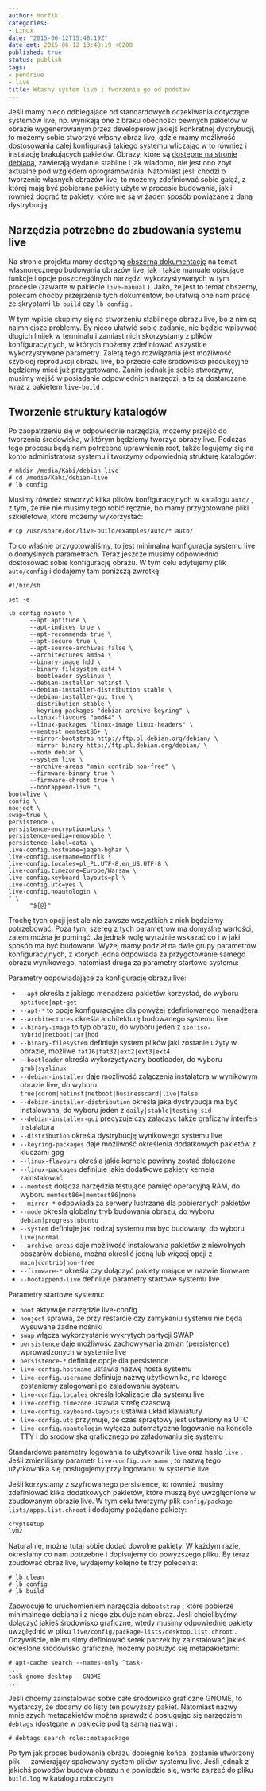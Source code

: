 ```yaml
---
author: Morfik
categories:
- Linux
date: "2015-06-12T15:48:19Z"
date_gmt: 2015-06-12 13:48:19 +0200
published: true
status: publish
tags:
- pendrive
- live
title: Własny system live i tworzenie go od podstaw
---
```


Jeśli mamy nieco odbiegające od standardowych oczekiwania dotyczące systemów live, np. wynikają one
z braku obecności pewnych pakietów w obrazie wygenerowanym przez developerów jakiejś konkretnej
dystrybucji, to możemy sobie stworzyć własny obraz live, gdzie mamy możliwość dostosowania całej
konfiguracji takiego systemu wliczając w to również i instalację brakujących pakietów. Obrazy, które
są [dostępne na stronie debiana](https://www.debian.org/CD/live/), zawierają wydanie stabilne i jak
wiadomo, nie jest ono zbyt aktualne pod względem oprogramowania. Natomiast jeśli chodzi o tworzenie
własnych obrazów live, to możemy zdefiniować sobie gałąź, z której mają być pobierane pakiety użyte
w procesie budowania, jak i również dograć te pakiety, które nie są w żaden sposób powiązane z daną
dystrybucją.

<!--more-->
## Narzędzia potrzebne do zbudowania systemu live

Na stronie projektu mamy dostępną [obszerną
dokumentację](https://debian-live.alioth.debian.org/live-manual/stable/manual/html/live-manual.en.html)
na temat własnoręcznego budowania obrazów live, jak i także manuale opisujące funkcje i opcje
poszczególnych narzędzi wykorzystywanych w tym procesie (zawarte w pakiecie `live-manual` ). Jako,
że jest to temat obszerny, polecam choćby przejrzenie tych dokumentów, bo ułatwią one nam pracę ze
skryptami `lb build` czy `lb config` .

W tym wpisie skupimy się na stworzeniu stabilnego obrazu live, bo z nim są najmniejsze problemy. By
nieco ułatwić sobie zadanie, nie będzie wpisywać długich linijek w terminalu i zamiast nich
skorzystamy z plików konfiguracyjnych, w których możemy zdefiniować wszystkie wykorzystywane
parametry. Zaletą tego rozwiązania jest możliwość szybkiej reprodukcji obrazu live, bo przecie całe
środowisko produkcyjne będziemy mieć już przygotowane. Zanim jednak je sobie stworzymy, musimy
wejść w posiadanie odpowiednich narzędzi, a te są dostarczane wraz z pakietem `live-build` .

## Tworzenie struktury katalogów

Po zaopatrzeniu się w odpowiednie narzędzia, możemy przejść do tworzenia środowiska, w którym
będziemy tworzyć obrazy live. Podczas tego procesu będą nam potrzebne uprawnienia root, także
logujemy się na konto administratora systemu i tworzymy odpowiednią strukturę katalogów:

    # mkdir /media/Kabi/debian-live
    # cd /media/Kabi/debian-live
    # lb config

Musimy również stworzyć kilka plików konfiguracyjnych w katalogu `auto/` , z tym, że nie nie musimy
tego robić ręcznie, bo mamy przygotowane pliki szkieletowe, które możemy wykorzystać:

    # cp /usr/share/doc/live-build/examples/auto/* auto/

To co właśnie przygotowaliśmy, to jest minimalna konfiguracja systemu live o domyślnych parametrach.
Teraz jeszcze musimy odpowiednio dostosować sobie konfigurację obrazu. W tym celu edytujemy plik
`auto/config` i dodajemy tam poniższą zwrotkę:

    #!/bin/sh

    set -e

    lb config noauto \
          --apt aptitude \
          --apt-indices true \
          --apt-recommends true \
          --apt-secure true \
          --apt-source-archives false \
          --architectures amd64 \
          --binary-image hdd \
          --binary-filesystem ext4 \
          --bootloader syslinux \
          --debian-installer netinst \
          --debian-installer-distribution stable \
          --debian-installer-gui true \
          --distribution stable \
          --keyring-packages "debian-archive-keyring" \
          --linux-flavours "amd64" \
          --linux-packages "linux-image linux-headers" \
          --memtest memtest86+ \
          --mirror-bootstrap http://ftp.pl.debian.org/debian/ \
          --mirror-binary http://ftp.pl.debian.org/debian/ \
          --mode debian \
          --system live \
          --archive-areas "main contrib non-free" \
          --firmware-binary true \
          --firmware-chroot true \
          --bootappend-live "\
    boot=live \
    config \
    noeject \
    swap=true \
    persistence \
    persistence-encryption=luks \
    persistence-media=removable \
    persistence-label=data \
    live-config.hostname=jaqen-hghar \
    live-config.username=morfik \
    live-config.locales=pl_PL.UTF-8,en_US.UTF-8 \
    live-config.timezone=Europe/Warsaw \
    live-config.keyboard-layouts=pl \
    live-config.utc=yes \
    live-config.noautologin \
    " \
          "${@}"

Trochę tych opcji jest ale nie zawsze wszystkich z nich będziemy potrzebować. Poza tym, szereg z
tych parametrów ma domyślne wartości, zatem można je pominąć. Ja jednak wolę wyraźnie wskazać co i w
jaki sposób ma być budowane. Wyżej mamy podział na dwie grupy parametrów konfiguracyjnych, z których
jedna odpowiada za przygotowanie samego obrazu wynikowego, natomiast druga za parametry startowe
systemu:

Parametry odpowiadające za konfigurację obrazu live:

  - `--apt` określa z jakiego menadżera pakietów korzystać, do wyboru `aptitude|apt-get`
  - `--apt-*` to opcje konfiguracyjne dla powyżej zdefiniowanego menadżera
  - `--architectures` określa architekturę budowanego systemu live
  - `--binary-image` to typ obrazu, do wyboru jeden z `iso|iso-hybrid|netboot|tar|hdd`
  - `--binary-filesystem` definiuje system plików jaki zostanie użyty w obrazie, możliwe
    `fat16|fat32|ext2|ext3|ext4`
  - `--bootloader` określa wykorzystywany bootloader, do wyboru `grub|syslinux`
  - `--debian-installer` daje możliwość załączenia instalatora w wynikowym obrazie live, do wyboru
    `true|cdrom|netinst|netboot|businesscard|live|false`
  - `--debian-installer-distribution` określa jaka dystrybucja ma być instalowana, do wyboru jeden z
    `daily|stable|testing|sid`
  - `--debian-installer-gui` precyzuje czy załączyć także graficzny interfejs instalatora
  - `--distribution` określa dystrybucję wynikowego systemu live
  - `--keyring-packages` daje możliwość określenia dodatkowych pakietów z kluczami gpg
  - `--linux-flavours` określa jakie kernele powinny zostać dołączone
  - `--linux-packages` definiuje jakie dodatkowe pakiety kernela zainstalować
  - `--memtest` dołącza narzędzia testujące pamięć operacyjną RAM, do wyboru
    `memtest86+|memtest86|none`
  - `--mirror-*` odpowiada za serwery lustrzane dla pobieranych pakietów
  - `--mode` określa globalny tryb budowania obrazu, do wyboru `debian|progress|ubuntu`
  - `--system` definiuje jaki rodzaj systemu ma być budowany, do wyboru `live|normal`
  - `--archive-areas` daje możliwość instalowania pakietów z niewolnych obszarów debiana, można
    określić jedną lub więcej opcji z `main|contrib|non-free`
  - `--firmware-*` określa czy dołączyć pakiety mające w nazwie firmware
  - `--bootappend-live` definiuje parametry startowe systemu live

Parametry startowe systemu:

  - `boot` aktywuje narzędzie live-config
  - `noeject` sprawia, że przy restarcie czy zamykaniu systemu nie będą wysuwane żadne nośniki
  - `swap` włącza wykorzystanie wykrytych partycji SWAP
  - `persistence` daje możliwość zachowywania zmian
    ([persistence](/post/persistence-czyli-zachowanie-zmian-w-systemie-live/))
    wprowadzonych w systemie live
  - `persistence-*` definiuje opcje dla persistence
  - `live-config.hostname` ustawia nazwę hosta systemu
  - `live-config.username` definiuje nazwę użytkownika, na którego zostaniemy zalogowani po
    załadowaniu systemu
  - `live-config.locales` określa lokalizacje dla systemu live
  - `live-config.timezone` ustawia strefę czasową
  - `live-config.keyboard-layouts` ustawia układ klawiatury
  - `live-config.utc` przyjmuje, że czas sprzętowy jest ustawiony na UTC
  - `live-config.noautologin` wyłącza automatyczne logowanie na konsole TTY i do środowiska
    graficznego po załadowaniu się systemu

Standardowe parametry logowania to użytkownik `live` oraz hasło `live` . Jeśli zmieniliśmy parametr
`live-config.username` , to nazwą tego użytkownika się posługujemy przy logowaniu w systemie live.

Jeśli korzystamy z szyfrowanego persistence, to również musimy zdefiniować kilka dodatkowych
pakietów, które muszą być uwzględnione w zbudowanym obrazie live. W tym celu tworzymy plik
`config/package-lists/apps.list.chroot` i dodajemy pożądane pakiety:

    cryptsetup
    lvm2

Naturalnie, można tutaj sobie dodać dowolne pakiety. W każdym razie, określamy co nam potrzebne i
dopisujemy do powyższego pliku. By teraz zbudować obraz live, wydajemy kolejno te trzy polecenia:

    # lb clean
    # lb config
    # lb build

Zaowocuje to uruchomieniem narzędzia `debootstrap` , które pobierze minimalnego debiana i z niego
zbuduje nam obraz. Jeśli chcielibyśmy dołączyć jakieś środowisko graficzne, wtedy musimy odpowiednie
pakiety uwzględnić w pliku `live/config/package-lists/desktop.list.chroot` . Oczywiście, nie musimy
definiować setek paczek by zainstalować jakieś określone środowisko graficzne, możemy posłużyć się
metapakietami:

    # apt-cache search --names-only ^task-
    ...
    task-gnome-desktop - GNOME
    ...

Jeśli chcemy zainstalować sobie całe środowisko graficzne GNOME, to wystarczy, że dodamy do listy
ten powyższy pakiet. Natomiast nazwy mniejszych metapakietów można sprawdzić posługując się
narzędziem `debtags` (dostępne w pakiecie pod tą samą nazwą) :

    # debtags search role::metapackage

Po tym jak proces budowania obrazu dobiegnie końca, zostanie utworzony plik `  ` zawierający
spakowany system plików systemu live. Jeśli jednak z jakichś powodów budowa obrazu nie powiedzie
się, warto zajrzeć do pliku `build.log` w katalogu roboczym.
